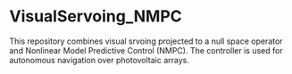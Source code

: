 # VisualServoing_NMPC
This repository combines visual srvoing projected to a null space operator and Nonlinear Model Predictive Control (NMPC). The controller is used for autonomous navigation over photovoltaic arrays.
